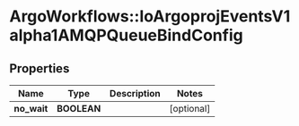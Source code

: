 # ArgoWorkflows::IoArgoprojEventsV1alpha1AMQPQueueBindConfig

## Properties
Name | Type | Description | Notes
------------ | ------------- | ------------- | -------------
**no_wait** | **BOOLEAN** |  | [optional] 


